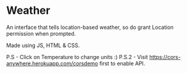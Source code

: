 # Weather
An interface that tells location-based weather, so do grant Location permission when prompted.

Made using JS, HTML & CSS.

P.S - Click on Temperature to change units :)
P.S.2 - Visit https://cors-anywhere.herokuapp.com/corsdemo first to enable API.
